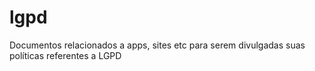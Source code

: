 # lgpd
Documentos relacionados a apps, sites etc para serem divulgadas suas políticas referentes a LGPD
